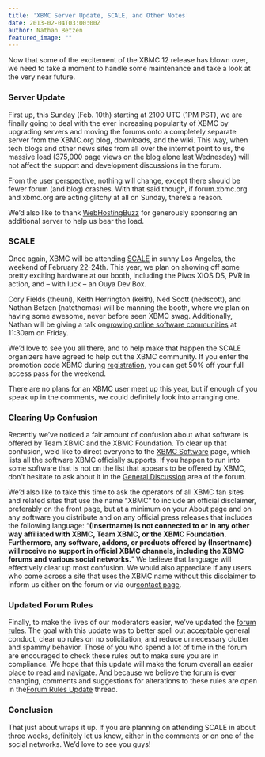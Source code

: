 ```yaml
---
title: 'XBMC Server Update, SCALE, and Other Notes'
date: 2013-02-04T03:00:00Z
author: Nathan Betzen
featured_image: ""
---
```

Now that some of the excitement of the XBMC 12 release has blown over, we need to take a moment to handle some maintenance and take a look at the very near future.

 ### Server Update

 First up, this Sunday (Feb. 10th) starting at 2100 UTC (1PM PST), we are finally going to deal with the ever increasing popularity of XBMC by upgrading servers and moving the forums onto a completely separate server from the XBMC.org blog, downloads, and the wiki. This way, when tech blogs and other news sites from all over the internet point to us, the massive load (375,000 page views on the blog alone last Wednesday) will not affect the support and development discussions in the forum.

 From the user perspective, nothing will change, except there should be fewer forum (and blog) crashes. With that said though, if forum.xbmc.org and xbmc.org are acting glitchy at all on Sunday, there’s a reason.

 We’d also like to thank [WebHostingBuzz](https://www.webhostingbuzz.com/ "WebHostingBuzz") for generously sponsoring an additional server to help us bear the load.

 ### SCALE

 Once again, XBMC will be attending [SCALE](https://www.socallinuxexpo.org/scale11x/ "Southern California Linux Expo") in sunny Los Angeles, the weekend of February 22-24th. This year, we plan on showing off some pretty exciting hardware at our booth, including the Pivos XIOS DS, PVR in action, and – with luck – an Ouya Dev Box.

 Cory Fields (theuni), Keith Herrington (keith), Ned Scott (nedscott), and Nathan Betzen (natethomas) will be manning the booth, where we plan on having some awesome, never before seen XBMC swag. Additionally, Nathan will be giving a talk on[growing online software communities](https://www.socallinuxexpo.org/scale11x/presentations/growing-online-user-community-review-xbmc-method "Growing an Online User Community: A Review of the XBMC Method - SCALE") at 11:30am on Friday.

 We’d love to see you all there, and to help make that happen the SCALE organizers have agreed to help out the XBMC community. If you enter the promotion code XBMC during [registration](https://reg.socallinuxexpo.org/reg6/ "SCALE Registration page"), you can get 50% off your full access pass for the weekend.

 There are no plans for an XBMC user meet up this year, but if enough of you speak up in the comments, we could definitely look into arranging one.

 ### Clearing Up Confusion

 Recently we’ve noticed a fair amount of confusion about what software is offered by Team XBMC and the XBMC Foundation. To clear up that confusion, we’d like to direct everyone to the [XBMC Software](https://kodi.wiki/about/xbmc-software/ "XBMC Software page") page, which lists all the software XBMC officially supports. If you happen to run into some software that is not on the list that appears to be offered by XBMC, don’t hesitate to ask about it in the [General Discussion](https://forum.kodi.tv/forumdisplay.php?fid=6 "General Discussion - XBMC Forum") area of the forum.

 We’d also like to take this time to ask the operators of all XBMC fan sites and related sites that use the name “XBMC” to include an official disclaimer, preferably on the front page, but at a minimum on your About page and on any software you distribute and on any official press releases that includes the following language: “**(Insertname) is not connected to or in any other way affiliated with XBMC, Team XBMC, or the XBMC Foundation. Furthermore, any software, addons, or products offered by (Insertname) will receive no support in official XBMC channels, including the XBMC forums and various social networks.**” We believe that language will effectively clear up most confusion. We would also appreciate if any users who come across a site that uses the XBMC name without this disclaimer to inform us either on the forum or via our[contact page](https://kodi.wiki/about/contact/ "XBMC Contact page").

 ### Updated Forum Rules

 Finally, to make the lives of our moderators easier, we’ve updated the [forum rules](https://kodi.wiki/view/Forum_rules "XBMC Forum Rules"). The goal with this update was to better spell out acceptable general conduct, clear up rules on no solicitation, and reduce unnecessary clutter and spammy behavior. Those of you who spend a lot of time in the forum are encouraged to check these rules out to make sure you are in compliance. We hope that this update will make the forum overall an easier place to read and navigate. And because we believe the forum is ever changing, comments and suggestions for alterations to these rules are open in the[Forum Rules Update](https://forum.kodi.tv/showthread.php?tid=153170 "Forum Rules update thread") thread.

 ### Conclusion

 That just about wraps it up. If you are planning on attending SCALE in about three weeks, definitely let us know, either in the comments or on one of the social networks. We’d love to see you guys!

 